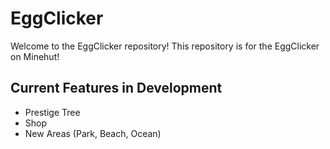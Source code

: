 # EggClicker
Welcome to the EggClicker repository! This repository is for the EggClicker on Minehut!

## Current Features in Development
- Prestige Tree
- Shop
- New Areas (Park, Beach, Ocean)
